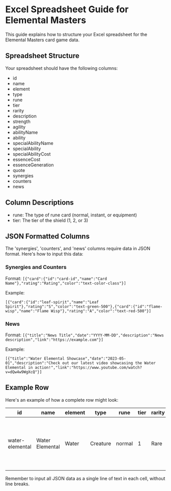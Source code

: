 # Excel Spreadsheet Guide for Elemental Masters

This guide explains how to structure your Excel spreadsheet for the Elemental Masters card game data.

## Spreadsheet Structure

Your spreadsheet should have the following columns:

- id
- name
- element
- type
- rune
- tier
- rarity
- description
- strength
- agility
- abilityName
- ability
- specialAbilityName
- specialAbility
- specialAbilityCost
- essenceCost
- essenceGeneration
- quote
- synergies
- counters
- news

## Column Descriptions

- rune: The type of rune card (normal, instant, or equipment)
- tier: The tier of the shield (1, 2, or 3)

## JSON Formatted Columns

The 'synergies', 'counters', and 'news' columns require data in JSON format. Here's how to input this data:

### Synergies and Counters

Format: `[{"card":{"id":"card-id","name":"Card Name"},"rating":"Rating","color":"text-color-class"}]`

Example:
```
[{"card":{"id":"leaf-spirit","name":"Leaf Spirit"},"rating":"S","color":"text-green-500"},{"card":{"id":"flame-wisp","name":"Flame Wisp"},"rating":"A","color":"text-red-500"}]
```

### News

Format: `[{"title":"News Title","date":"YYYY-MM-DD","description":"News description","link":"https://example.com"}]`

Example:
```
[{"title":"Water Elemental Showcase","date":"2023-05-01","description":"Check out our latest video showcasing the Water Elemental in action!","link":"https://www.youtube.com/watch?v=dQw4w9WgXcQ"}]
```

## Example Row

Here's an example of how a complete row might look:

| id | name | element | type | rune | tier | rarity | description | strength | agility | abilityName | ability | specialAbilityName | specialAbility | specialAbilityCost | essenceCost | essenceGeneration | quote | synergies | counters | news |
|---|---|---|---|---|---|---|---|---|---|---|---|---|---|---|---|---|---|---|---|---|
| water-elemental | Water Elemental | Water | Creature | normal | 1 | Rare | A creature made of the element of water. | 7 | 5 | Tidal Wave | Deal 3 damage to all enemy creatures. | Hydro Pump | Once per game, deal 10 damage to a single target. | 4 | 4 | 2 | "The ocean's might flows through me." | [{"card":{"id":"leaf-spirit","name":"Leaf Spirit"},"rating":"S","color":"text-green-500"},{"card":{"id":"flame-wisp","name":"Flame Wisp"},"rating":"A","color":"text-red-500"}] | [{"card":{"id":"wind-rider","name":"Wind Rider"},"rating":"S","color":"text-blue-300"}] | [{"title":"Water Elemental Showcase","date":"2023-05-01","description":"Check out our latest video showcasing the Water Elemental in action!","link":"https://www.youtube.com/watch?v=dQw4w9WgXcQ"}] |

Remember to input all JSON data as a single line of text in each cell, without line breaks.
